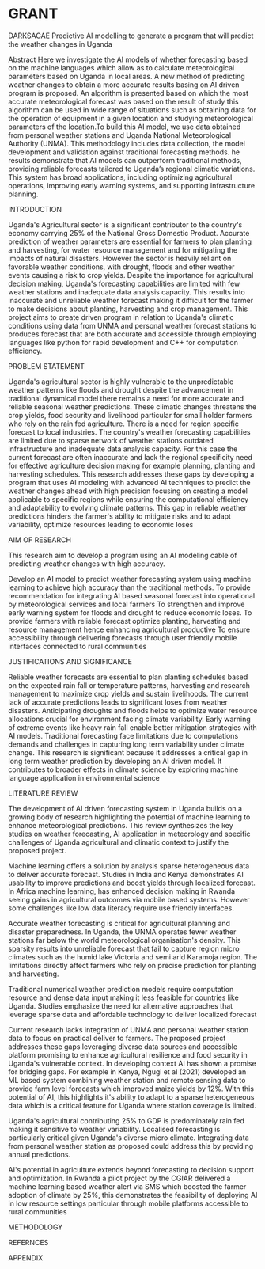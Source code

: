 # GRANT
DARKSAGAE
Predictive AI modelling to generate a program that will predict the weather changes in Uganda

Abstract
Here we investigate the AI models of whether forecasting based on the machine languages which allow as to calculate meteorological parameters based on Uganda in local areas. A new method of predicting weather changes to obtain a more accurate results basing on AI driven program is proposed. An algorithm is presented based on which the most accurate meteorological forecast was based on the result of study this algorithm can be used in wide range of situations such as obtaining data for the operation of equipment in a given location and studying meteorological parameters of the location.To build this AI model, we use data obtained from personal weather stations and Uganda National Meteorological Authority (UNMA). This  methodology includes data collection, the model development and validation against traditional forecasting methods. he results demonstrate that AI models can outperform traditional methods, providing reliable forecasts tailored to Uganda’s regional climatic variations. This system has broad applications, including optimizing agricultural operations, improving early warning systems, and supporting infrastructure planning.



INTRODUCTION

Uganda's Agricultural sector is a significant contributor to the country's economy carrying 25% of the National Gross Domestic Product. Accurate prediction of weather parameters are essential for farmers to plan planting and harvesting, for water resource management and for mitigating the impacts of natural disasters. However the sector is heavily reliant on favorable weather conditions, with drought, floods and other weather events causing a risk to crop yields. Despite the importance for agricultural decision making, Uganda's forecasting capabilities are limited with few weather stations and inadequate data analysis capacity. This results into inaccurate and unreliable weather forecast making it difficult for the farmer to make decisions about planting, harvesting and crop management. This project aims to create driven program in relation to Uganda's climatic conditions using data from UNMA and personal weather forecast stations to produces forecast that are  both accurate and accessible through employing languages like python for rapid development and C++ for computation efficiency.

PROBLEM STATEMENT 

Uganda's agricultural sector is highly vulnerable to the unpredictable weather patterns like floods and drought despite the advancement in traditional dynamical model there remains a need for more accurate and reliable seasonal weather predictions. These climatic changes threatens the crop yields, food security and livelihood particular for small holder farmers who rely on the rain fed agriculture. There is a need for region specific forecast to local industries. The country's weather forecasting capabilities are limited due to sparse network of weather stations outdated infrastructure and inadequate data analysis capacity. For this case the current forecast are often inaccurate and lack the regional specificity need for effective agriculture decision making for example planning, planting and harvesting schedules. This research addresses these gaps by developing a program that uses AI modeling with advanced AI techniques to predict the weather changes ahead with high precision focusing on creating a model applicable to specific regions while ensuring the computational efficiency and adaptability to evolving climate patterns. This gap in reliable weather predictions hinders the farmer's ability to mitigate risks and to adapt variability, optimize resources leading to economic loses

AIM OF RESEARCH

This research aim to develop a program using an AI modeling cable of predicting weather changes with high accuracy. 

Develop an AI model to predict weather forecasting system using machine learning to achieve high accuracy than the traditional methods.
To provide recommendation for integrating AI based seasonal forecast into operational by meteorological services and local farmers 
To strengthen and improve early warning system for floods and drought to reduce economic loses.
To provide farmers with reliable forecast optimize planting, harvesting and resource management hence enhancing agricultural productive 
To ensure accessibility through delivering forecasts through user friendly mobile interfaces connected to rural communities 

JUSTIFICATIONS AND SIGNIFICANCE

Reliable weather forecasts are essential to plan planting schedules based on the expected rain fall or temperature patterns, harvesting and research management to maximize crop yields and sustain livelihoods. The current lack of accurate predictions leads to significant loses from weather disasters.
Anticipating droughts and floods helps to optimize water resource allocations crucial for environment facing climate variability.
Early warning of extreme events like heavy rain fall enable better mitigation strategies with AI models. Traditional forecasting face limitations due to computations demands and challenges in capturing long term variability under climate change. This research is significant because it addresses a critical gap in long term weather prediction by developing an AI driven model.
It contributes to broader effects in climate science by exploring machine language application in environmental science 

LITERATURE REVIEW

The development of AI driven forecasting system in Uganda builds on a growing body of research highlighting the potential of machine learning to enhance meteorological predictions. This review synthesizes the key studies on weather forecasting, AI application in meteorology and specific challenges of Uganda agricultural and climatic context to justify the proposed project. 

Machine learning offers a solution by analysis sparse heterogeneous data to deliver accurate forecast. Studies in India and Kenya demonstrates AI usability to improve predictions and boost yields through localized forecast. In Africa machine learning, has enhanced decision making in Rwanda seeing gains in agricultural outcomes via mobile based systems. However some challenges like low data literacy require use friendly interfaces. 

Accurate weather forecasting is critical for agricultural planning and disaster preparedness. In Uganda, the UNMA operates fewer weather stations far below the world meteorological organisation's density. This sparsity results into unreliable forecast that fail to capture region micro climates such as the humid lake Victoria and semi arid Karamoja region. The limitations directly affect farmers who rely on precise prediction for planting and harvesting.

Traditional numerical weather prediction models require computation resource and dense data input making it less feasible for countries like Uganda. Studies emphasize the need for alternative approaches that leverage sparse data and affordable technology to deliver localized forecast

Current research lacks integration of UNMA and personal weather station data to focus on practical deliver to farmers. The proposed project addresses these gaps leveraging diverse data sources and accessible platform promising to enhance agricultural resilience and food security in Uganda's vulnerable context. In developing context AI has shown a promise for bridging gaps. For example in Kenya, Ngugi et al (2021) developed an ML based system combining weather station and remote sensing data to provide farm level forecasts which improved maize yields by 12%. With this potential of AI, this highlights it's ability to adapt to a sparse heterogeneous data which is a critical feature for Uganda where station coverage is limited. 

Uganda's agricultural contributing 25% to GDP is predominately rain fed making it sensitive to weather variability. Localised forecasting is particularly critical given Uganda's diverse micro climate. Integrating data from personal weather station as proposed could address this by providing annual predictions.

AI's potential in agriculture extends beyond forecasting to decision support and optimization. In Rwanda a pilot project by the CGIAR delivered a machine learning based weather alert via SMS which boosted the farmer adoption of climate by 25%, this demonstrates the feasibility of deploying AI in low resource settings particular through mobile platforms accessible to rural communities 

METHODOLOGY

REFERNCES 

APPENDIX  

